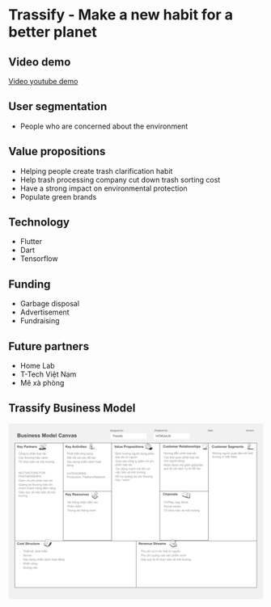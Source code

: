 # Trassify - Make a new habit for a better planet


## Video demo

[Video youtube demo](https://www.youtube.com/watch?v=V-aAsaX2n4A)


## User segmentation

- People who are concerned about the environment

## Value propositions

- Helping people create trash clarification habit
- Help trash processing company cut down trash sorting cost
- Have a strong impact on environmental protection
- Populate green brands


## Technology

- Flutter
- Dart
- Tensorflow

## Funding

- Garbage disposal
- Advertisement
- Fundraising

## Future partners

- Home Lab
- T-Tech Việt Nam
- Mê xà phòng

## Trassify Business Model
![alt text](https://github.com/GameUITHackathon2022/13-HCMUwUS/blob/main/trassify-business-model-canvas.png)


